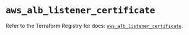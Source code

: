 # `aws_alb_listener_certificate`

Refer to the Terraform Registry for docs: [`aws_alb_listener_certificate`](https://registry.terraform.io/providers/hashicorp/aws/3.76.1/docs/resources/alb_listener_certificate).
